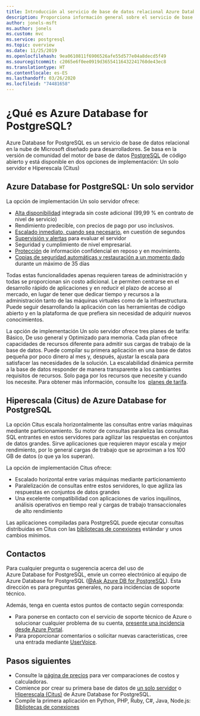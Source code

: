 ```yaml
---
title: Introducción al servicio de base de datos relacional Azure Database for PostgreSQL
description: Proporciona información general sobre el servicio de base de datos relacional de Azure Database for MySQL.
author: jonels-msft
ms.author: jonels
ms.custom: mvc
ms.service: postgresql
ms.topic: overview
ms.date: 11/25/2019
ms.openlocfilehash: 9ea0610811f6906526afe55d577e04a8decd5f49
ms.sourcegitcommit: c2065e6f0ee0919d36554116432241760de43ec8
ms.translationtype: HT
ms.contentlocale: es-ES
ms.lasthandoff: 03/26/2020
ms.locfileid: "74481658"
---
```

# <a name="what-is-azure-database-for-postgresql"></a>¿Qué es Azure Database for PostgreSQL?
Azure Database for PostgreSQL es un servicio de base de datos relacional en la nube de Microsoft diseñado para desarrolladores. Se basa en la versión de comunidad del motor de base de datos [PostgreSQL](https://www.postgresql.org/) de código abierto y está disponible en dos opciones de implementación: Un solo servidor e Hiperescala (Citus)

## <a name="azure-database-for-postgresql---single-server"></a>Azure Database for PostgreSQL: Un solo servidor
La opción de implementación Un solo servidor ofrece:

- [Alta disponibilidad](concepts-high-availability.md) integrada sin coste adicional (99,99 % en contrato de nivel de servicio)
- Rendimiento predecible, con precios de pago por uso inclusivos.
- [Escalado inmediato, cuando sea necesario](concepts-pricing-tiers.md), en cuestión de segundos
- [Supervisión y alertas](concepts-monitoring.md) para evaluar el servidor
- Seguridad y cumplimiento de nivel empresarial.
- [Protección](concepts-security.md) de información confidencial en reposo y en movimiento.
- [Copias de seguridad automáticas y restauración a un momento dado](concepts-business-continuity.md) durante un máximo de 35 días


Todas estas funcionalidades apenas requieren tareas de administración y todas se proporcionan sin costo adicional. Le permiten centrarse en el desarrollo rápido de aplicaciones y en reducir el plazo de acceso al mercado, en lugar de tener que dedicar tiempo y recursos a la administración tanto de las máquinas virtuales como de la infraestructura. Puede seguir desarrollando la aplicación con las herramientas de código abierto y en la plataforma de que prefiera sin necesidad de adquirir nuevos conocimientos.

La opción de implementación Un solo servidor ofrece tres planes de tarifa: Básico, De uso general y Optimizado para memoria. Cada plan ofrece capacidades de recursos diferente para admitir sus cargas de trabajo de la base de datos. Puede compilar su primera aplicación en una base de datos pequeña por poco dinero al mes y, después, ajustar la escala para satisfacer las necesidades de la solución. La escalabilidad dinámica permite a la base de datos responder de manera transparente a los cambiantes requisitos de recursos. Solo paga por los recursos que necesite y cuando los necesite. Para obtener más información, consulte los  [planes de tarifa](concepts-pricing-tiers.md).

## <a name="azure-database-for-postgresql---hyperscale-citus"></a>Hiperescala (Citus) de Azure Database for PostgreSQL
La opción Citus escala horizontalmente las consultas entre varias máquinas mediante particionamiento. Su motor de consultas paraleliza las consultas SQL entrantes en estos servidores para agilizar las respuestas en conjuntos de datos grandes. Sirve aplicaciones que requieren mayor escala y mejor rendimiento, por lo general cargas de trabajo que se aproximan a los 100 GB de datos (o que ya los superan).

La opción de implementación Citus ofrece:

- Escalado horizontal entre varias máquinas mediante particionamiento
- Paralelización de consultas entre estos servidores, lo que agiliza las respuestas en conjuntos de datos grandes
- Una excelente compatibilidad con aplicaciones de varios inquilinos, análisis operativos en tiempo real y cargas de trabajo transaccionales de alto rendimiento

Las aplicaciones compiladas para PostgreSQL puede ejecutar consultas distribuidas en Citus con las [bibliotecas de conexiones](./concepts-connection-libraries.md) estándar y unos cambios mínimos.

## <a name="contacts"></a>Contactos
Para cualquier pregunta o sugerencia acerca del uso de Azure Database for PostgreSQL, envíe un correo electrónico al equipo de Azure Database for PostgreSQL ([@Ask Azure DB for PostgreSQL](mailto:AskAzureDBforPostgreSQL@service.microsoft.com)). Esta dirección es para preguntas generales, no para incidencias de soporte técnico.

Además, tenga en cuenta estos puntos de contacto según corresponda:
- Para ponerse en contacto con el servicio de soporte técnico de Azure o solucionar cualquier problema de su cuenta, [presente una incidencia desde Azure Portal](https://portal.azure.com/?#blade/Microsoft_Azure_Support/HelpAndSupportBlade).
- Para proporcionar comentarios o solicitar nuevas características, cree una entrada mediante [UserVoice](https://feedback.azure.com/forums/597976-azure-database-for-postgresql).

## <a name="next-steps"></a>Pasos siguientes
- Consulte la [página de precios](https://azure.microsoft.com/pricing/details/postgresql/) para ver comparaciones de costos y calculadoras.
- Comience por crear su primera base de datos de [un solo servidor](./quickstart-create-server-database-portal.md) o [Hiperescala (Citus)](./quickstart-create-hyperscale-portal.md) de Azure Database for PostgreSQL.
- Compile la primera aplicación en Python, PHP, Ruby, C\#, Java, Node.js: [Bibliotecas de conexiones](./concepts-connection-libraries.md)
